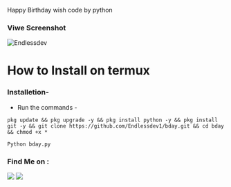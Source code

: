 Happy Birthday wish code by python

### Viwe Screenshot

![Endlessdev](https://user-images.githubusercontent.com/84754708/167759505-5059b9ee-54de-46ac-a041-51badbdcce51.jpeg)


<h1>How to Install on termux</h1>

### Installetion-
- Run the commands -

```
pkg update && pkg upgrade -y && pkg install python -y && pkg install git -y && git clone https://github.com/Endlessdev1/bday.git && cd bday && chmod +x *
```
```
Python bday.py
```

### Find Me on :
<p align="left">
  <a href="https://github.com/Endlessdev1" target="_blank"><img src="https://img.shields.io/badge/Github-Endlessdev1-green?style=for-the-badge&logo=github"></a>
  <a href="https://www.instagram.com/termux_expert/" target="_blank"><img src="https://img.shields.io/badge/IG-%40termux_expert-red?style=for-the-badge&logo=instagram"></a>
